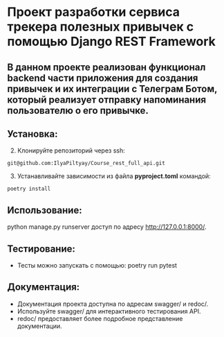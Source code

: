 # Проект разработки сервиса трекера полезных привычек с помощью Django REST Framework

## В данном проекте реализован функционал backend части приложения для создания привычек и их интеграции с Телеграм Ботом, который реализует отправку напоминания пользователю о его привычке.

## Установка:

2. Клонируйте репозиторий через ssh:

```
git@github.com:IlyaPiltyay/Course_rest_full_api.git
```

3. Устанавливайте зависимости из файла **pyproject.toml** командой:

```
poetry install
```

## Использование:

python manage.py runserver
доступ по адресу http://127.0.0.1:8000/.

## Тестирование:

- Тесты можно запускать с помощью:
   poetry run pytest

## Документация:

- Документация проекта доступна по адресам swagger/ и redoc/.
- Используйте swagger/ для интерактивного тестирования API.
- redoc/ предоставляет более подробное представление документации.

